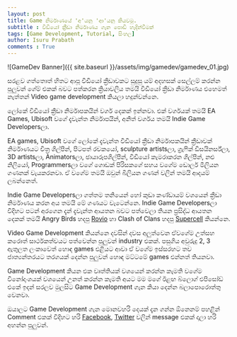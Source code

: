 ```yaml
---
layout: post
title: Game නිර්මාණයේ 'අ'යනු 'ආ'යනු කියවමු.
subtitle : විඩියෝ ක්‍රීඩා නිර්මාණය ගැන පොඩි හැදින්වීමක්
tags: [Game Development, Tutorial, සිංහල]
author: Isuru Prabath
comments : True
---
```


![GameDev Banner]({{ site.baseurl }}/assets/img/gamedev/gamedev_01.jpg)

සරළව ගත්තොත් හිතට ආපූ වීඩියෝ ක්‍රීඩාවකට සුදුසු යම් අදහසක් සෙල්ලම් කරන්න පුලුවන් ගේම් එකක් බවට පත්කරන ක්‍රියාවලිය තමයි වීඩියෝ ක්‍රීඩා නිර්මාණය එහෙමත් නැත්තන් Video game development කියලා හදුන්වන්නෙ. 


ලෝකේ විඩීයෝ ක්‍රීඩා නිර්මාපකයින් වර්ග දෙකක් ඉන්නවා. එක් වර්ගයක් තමයි EA Games, Ubisoft වගේ දැවැන්ත නිර්මාපයින්, අනිත් වර්ගය තමයි  Indie Game Developersලා. 


EA games, Ubisoft  වගේ ලෝකේ දැවැන්ත වීඩියෝ ක්‍රීඩා නිර්මාපකයින් ක්‍රීඩාවක් නිර්මාණයට චිත්‍ර ශිල්පීන්, පිටපත් රචකයෝ, sculpture artistsලා, ග්‍රැෆික් ඩිසයිනර්ස්ලා, 3D artistsලා, Animatorsලා, ඡායාරූපශිල්පීන්, වීඩියෝ කැමරාකරන ශිල්පීන්, නළු නිලියෝ, Programmersලා වගේ ගොඩක් පිරිසකගේ සහය වගේම ඩොලර් මිලියන ගණනක් වැයකරනවා. ඒ වගේම තමයි ඔවුන් බිලියන ගණන් වලින් තමයි ආදයම් ලබන්නෙත්.


Indie Game Developersලා ගත්තම තනියෙන් හෝ කුඩා කණ්ඩායම් වශයෙන් ක්‍රීඩා නිර්මාණය කරන අය තමයි මේ ගණයට වැටෙන්නෙ. Indie Game Developersලා විදිහට පටන් අරගෙන දැන් දැවැන්ත ආයතන බවට පත්වෙලා තියන ප්‍රසිද්ධ ආයතන දෙකක් තමයි Angry Birds හදපු [Rovio](http://www.rovio.com/) හා Clash of Clans හදපු [Supercell](https://supercell.com) කියන්නෙ.


Video Game Development කියන්නෙ දවසින් දවස අලුත්වෙන ඒවගේම උත්සහ කරොත් සාර්ථකත්වයට පත්වෙන්න පුලුවන් industry එකක්. පසුගිය අවුරුදු 2, 3 ඇතුලත ලංකාවෙත් හොඳ games එළියට ආවා ඒ වගේම ඉස්සරහට තව ජාත්‍යන්තරයට තරගයක් දෙන්න පුලුවන් හොඳ මට්ටමේ games එන්නත් තියනවා.


Game Development කියන එක වෘත්තියක් වශයෙන් කරන්න කැමති වගේම විනෝදාංශයක් වශයෙන් උනත් කරන්න කැමති අයට මම මගේ ඊළඟ බ්ලොග් එපිසෝඩ් එකේ ඉදන් සරලව මුලසිට Game Development ගැන කියා දෙන්න බලාපොරොත්තු වෙනවා.


ඔයාලට Game Development ගැන මොනවහරි දෙයක් දැන ගන්න ඕනෙනම් පහළින් Comment එකක් විදිහට හරි [Facebook](https://www.facebook.com/isuru.prabath), [Twitter](https://www.twitter.com/IamIsPra) වලින් message එකක් දාලා හරි අහන්න පුලුවන්.



